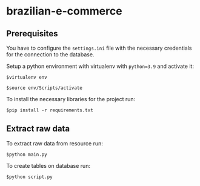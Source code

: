 # brazilian-e-commerce
## Prerequisites
You have to configure the `settings.ini` file with the necessary credentials for the connection to the database.

Setup a python environment with virtualenv with `python=3.9` and activate it:

`$virtualenv env`

`$source env/Scripts/activate`

To install the necessary libraries for the project run:

`$pip install -r requirements.txt` 



## Extract raw data
To extract raw data from resource run:

`$python main.py`

To create tables on database run:

`$python script.py`
